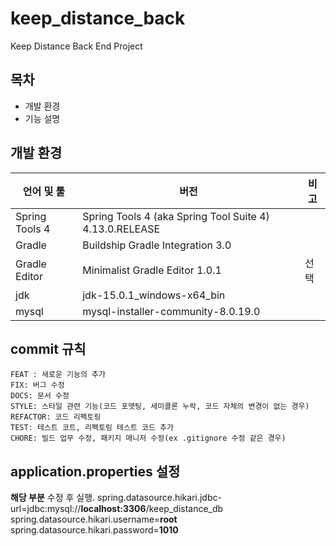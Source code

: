 # keep_distance_back
Keep Distance Back End Project

## 목차
* 개발 환경
* 기능 설명

## 개발 환경

| 언어 및 툴 | 버전 | 비고 |
|--|--|--|
| Spring Tools 4 | Spring Tools 4 (aka Spring Tool Suite 4) 4.13.0.RELEASE | |
| Gradle  | Buildship Gradle Integration 3.0 | |
| Gradle Editor | Minimalist Gradle Editor 1.0.1 | 선택 |
| jdk | jdk-15.0.1_windows-x64_bin | |
| mysql | mysql-installer-community-8.0.19.0 | |

## commit 규칙
	FEAT : 새로운 기능의 추가 
	FIX: 버그 수정 
	DOCS: 문서 수정 
	STYLE: 스타일 관련 기능(코드 포맷팅, 세미콜론 누락, 코드 자체의 변경이 없는 경우) 
	REFACTOR: 코드 리펙토링 
	TEST: 테스트 코트, 리펙토링 테스트 코드 추가 
	CHORE: 빌드 업무 수정, 패키지 매니저 수정(ex .gitignore 수정 같은 경우) 
	
## application.properties 설정
**해당 부분** 수정 후 실행. 
	spring.datasource.hikari.jdbc-url=jdbc:mysql://**localhost:3306**/keep_distance_db 
	spring.datasource.hikari.username=**root** 
	spring.datasource.hikari.password=**1010** 